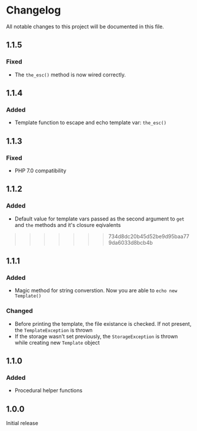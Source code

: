 # Changelog
All notable changes to this project will be documented in this file.

## 1.1.5

### Fixed
- The `the_esc()` method is now wired correctly.

## 1.1.4

### Added
- Template function to escape and echo template var: `the_esc()`

## 1.1.3

### Fixed
- PHP 7.0 compatibility

## 1.1.2

### Added
- Default value for template vars passed as the second argument to `get` and `the` methods and it's closure eqivalents
>>>>>>> 734d8dc20b45d52be9d95baa779da6033d8bcb4b

## 1.1.1

### Added
- Magic method for string converstion. Now you are able to `echo new Template()`

### Changed
- Before printing the template, the file existance is checked. If not present, the `TemplateException` is thrown
- If the storage wasn't set previously, the `StorageException` is thrown while creating new `Template` object

## 1.1.0

### Added
- Procedural helper functions

## 1.0.0

Initial release
